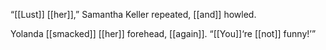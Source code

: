 “[[Lust]] [[her]],” Samantha Keller repeated, [[and]] howled.

Yolanda [[smacked]] [[her]] forehead, [[again]]. “[[You]]‘re [[not]] funny!’”